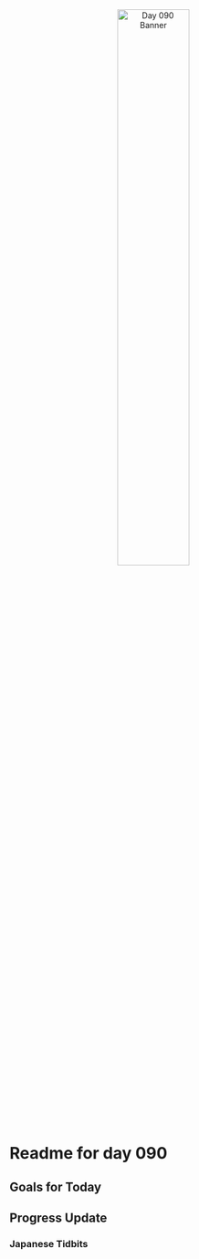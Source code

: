 <div align="center">
 <img src="../Images/image_090.jpg" alt="Day 090 Banner" width="50%">
</div>

# Readme for day 090

## Goals for Today

## Progress Update

### Japanese Tidbits

